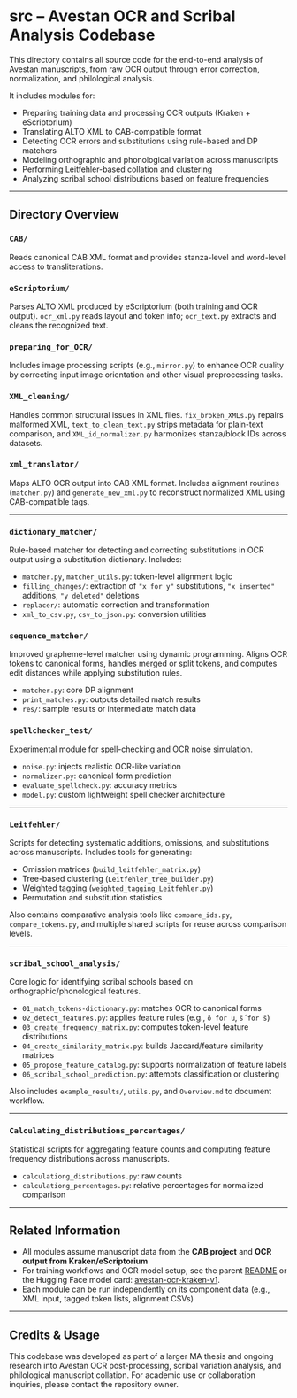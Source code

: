 # src – Avestan OCR and Scribal Analysis Codebase

This directory contains all source code for the end-to-end analysis of Avestan manuscripts, from raw OCR output through error correction, normalization, and philological analysis.

It includes modules for:

- Preparing training data and processing OCR outputs (Kraken + eScriptorium)
- Translating ALTO XML to CAB-compatible format
- Detecting OCR errors and substitutions using rule-based and DP matchers
- Modeling orthographic and phonological variation across manuscripts
- Performing Leitfehler-based collation and clustering
- Analyzing scribal school distributions based on feature frequencies

---

##  Directory Overview

### `CAB/`
Reads canonical CAB XML format and provides stanza-level and word-level access to transliterations.

### `eScriptorium/`
Parses ALTO XML produced by eScriptorium (both training and OCR output). `ocr_xml.py` reads layout and token info; `ocr_text.py` extracts and cleans the recognized text.

### `preparing_for_OCR/`
Includes image processing scripts (e.g., `mirror.py`) to enhance OCR quality by correcting input image orientation and other visual preprocessing tasks.

### `XML_cleaning/`
Handles common structural issues in XML files. `fix_broken_XMLs.py` repairs malformed XML, `text_to_clean_text.py` strips metadata for plain-text comparison, and `XML_id_normalizer.py` harmonizes stanza/block IDs across datasets.

### `xml_translator/`
Maps ALTO OCR output into CAB XML format. Includes alignment routines (`matcher.py`) and `generate_new_xml.py` to reconstruct normalized XML using CAB-compatible tags.

---

### `dictionary_matcher/`
Rule-based matcher for detecting and correcting substitutions in OCR output using a substitution dictionary. Includes:

- `matcher.py`, `matcher_utils.py`: token-level alignment logic
- `filling_changes/`: extraction of `"x for y"` substitutions, `"x inserted"` additions, `"y deleted"` deletions
- `replacer/`: automatic correction and transformation
- `xml_to_csv.py`, `csv_to_json.py`: conversion utilities

### `sequence_matcher/`
Improved grapheme-level matcher using dynamic programming. Aligns OCR tokens to canonical forms, handles merged or split tokens, and computes edit distances while applying substitution rules.

- `matcher.py`: core DP alignment
- `print_matches.py`: outputs detailed match results
- `res/`: sample results or intermediate match data

### `spellchecker_test/`
Experimental module for spell-checking and OCR noise simulation.

- `noise.py`: injects realistic OCR-like variation
- `normalizer.py`: canonical form prediction
- `evaluate_spellcheck.py`: accuracy metrics
- `model.py`: custom lightweight spell checker architecture

---

### `Leitfehler/`
Scripts for detecting systematic additions, omissions, and substitutions across manuscripts. Includes tools for generating:

- Omission matrices (`build_leitfehler_matrix.py`)
- Tree-based clustering (`Leitfehler_tree_builder.py`)
- Weighted tagging (`weighted_tagging_Leitfehler.py`)
- Permutation and substitution statistics

Also contains comparative analysis tools like `compare_ids.py`, `compare_tokens.py`, and multiple shared scripts for reuse across comparison levels.

---

### `scribal_school_analysis/`
Core logic for identifying scribal schools based on orthographic/phonological features.

- `01_match_tokens-dictionary.py`: matches OCR to canonical forms
- `02_detect_features.py`: applies feature rules (e.g., `ō for u`, `š́ for š`)
- `03_create_frequency_matrix.py`: computes token-level feature distributions
- `04_create_similarity_matrix.py`: builds Jaccard/feature similarity matrices
- `05_propose_feature_catalog.py`: supports normalization of feature labels
- `06_scribal_school_prediction.py`: attempts classification or clustering

Also includes `example_results/`, `utils.py`, and `Overview.md` to document workflow.

---

### `Calculating_distributions_percentages/`
Statistical scripts for aggregating feature counts and computing feature frequency distributions across manuscripts.

- `calculationg_distributions.py`: raw counts
- `calculationg_percentages.py`: relative percentages for normalized comparison

---

##  Related Information

- All modules assume manuscript data from the **CAB project** and **OCR output from Kraken/eScriptorium**
- For training workflows and OCR model setup, see the parent [README](../README.md) or the Hugging Face model card: [avestan-ocr-kraken-v1](https://huggingface.co/Nikyek/avestan-ocr-kraken-v1).
- Each module can be run independently on its component data (e.g., XML input, tagged token lists, alignment CSVs)

---

##  Credits & Usage

This codebase was developed as part of a larger MA thesis and ongoing research into Avestan OCR post-processing, scribal variation analysis, and philological manuscript collation. For academic use or collaboration inquiries, please contact the repository owner.
